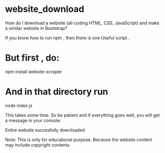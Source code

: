 # website_download
How do I download a website (all coding HTML, CSS, JavaScript) and make a similar website in Bootstrap?


If you know how to run npm , then there is one Useful script .

# But first , do:

npm install website-scraper

# And in that directory run

node index.js

This takes some time. So be patient and if everything goes well, you will get a message in your console:

Entire website succesfully downloaded

Note: This is only for educational purpose. Because the website content may include copyright contents.
